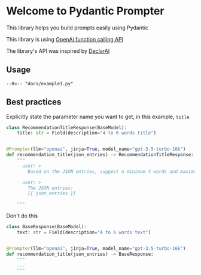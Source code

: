 # Welcome to Pydantic Prompter

This library helps you build prompts easily using Pydantic

This library is using [OpenAi function calling API](https://platform.openai.com/docs/guides/gpt/function-calling)

The library's API was inspired by [DeclarAI](https://github.com/vendi-ai/declarai)


## Usage
```
--8<-- "docs/example1.py"
```

## Best practices

Explicitly state the parameter name you want to get, in this example, `title`

```py hl_lines="2"
class RecommendationTitleResponse(BaseModel):
    title: str = Field(description="4 to 6 words title")


@Prompter(llm="openai", jinja=True, model_name="gpt-3.5-turbo-16k")
def recommendation_title(json_entries) -> RecommendationTitleResponse:
    """
    - user: >
        Based on the JSON entries, suggest a minimum 4 words and maximum 6 words title

    - user: >
        The JSON entries:
        {{ json_entries }}

    """

```
Don't do this

```py hl_lines="2"
class BaseResponse(BaseModel):
    text: str = Field(description="4 to 6 words text")


@Prompter(llm="openai", jinja=True, model_name="gpt-3.5-turbo-16k")
def recommendation_title(json_entries) -> BaseResponse:
    """
    ...
    """

```
